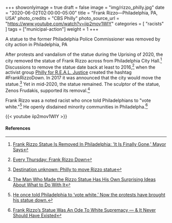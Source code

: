 +++
showonlyimage = true
draft = false
image = "img/rizzo_philly.jpg"
date = "2020-06-02T02:00:00-05:00"
title = "Frank Rizzo—Philadelphia, PA, USA"
photo_credits = "CBS Philly"
photo_source_url = "https://www.youtube.com/watch?v=iip2mov1WIY"
categories = [ "racists" ]
tags = ["municipal-action"]
weight = 1
+++

A statue to the former Philadelphia Police Commissioner was removed by city action in Philadelphia, PA

<!--more-->

After protests and vandalism of the statue during the Uprising of 2020, the city removed the statue of Frank Rizzo across from Philadelphia City Hall.[^1] Discussions to remove the statue date back at least to 2016,[^2] when the activist group [Philly for R.E.A.L. Justice](http://phillyrealjustice.com/missionstatement) created the hashtag #FrankRizzoDown. In 2017 it was announced that the city would move the statue.[^3] Yet in mid-2020, the statue remained. The sculptor of the statue, Zenos Frudakis, supported its removal.[^4]

Frank Rizzo was a noted racist who once told Philadelphians to "vote white."[^5] He openly disdained minority communities in Philadelpha.[^6]

{{< youtube iip2mov1WIY >}}
<br>

#### References

[^1]: [Frank Rizzo Statue Is Removed In Philadelphia: 'It Is Finally Gone,' Mayor Says](https://www.npr.org/2020/06/03/868848550/frank-rizzo-statue-is-removed-in-philadelphia-it-is-finally-gone-mayor-says#:~:text=Frank%20Rizzo%20Statue%20Is%20Removed,Gone%2C'%20Mayor%20Says%20%3A%20NPR&text=Frank%20Rizzo%20Statue%20Is%20Removed%20In%20Philadelphia%3A%20'It%20Is%20Finally,commissioner%20who%20exploited%20its%20divisions.)

[^2]: [Every Thursday: Frank Rizzo Down](http://phillyrealjustice.com/blog/2016/10/17/every-thursday-frank-rizzo-down)

[^3]: [Destination unknown: Philly to move Rizzo statue](https://whyy.org/articles/destination-unknown-philly-move-rizzo-statue/)

[^4]: [The Man Who Made the Rizzo Statue Has His Own Surprising Ideas About What to Do With It](https://www.phillymag.com/news/2020/01/28/frank-rizzo-statue-sculptor/)

[^5]: [He once told Philadelphia to ‘vote white.’ Now the protests have brought his statue down.](https://www.washingtonpost.com/lifestyle/style/statue-frank-rizzo-philadelphia-confederate-protests/2020/06/03/f948ce5c-a5a6-11ea-bb20-ebf0921f3bbd_story.html)

[^6]: [Frank Rizzo’s Statue Was An Ode To White Supremacy — & It Never Should Have Existed](https://www.refinery29.com/en-us/2020/06/9851878/frank-rizzo-philadelphia-statue-taken-down-racist-history)
